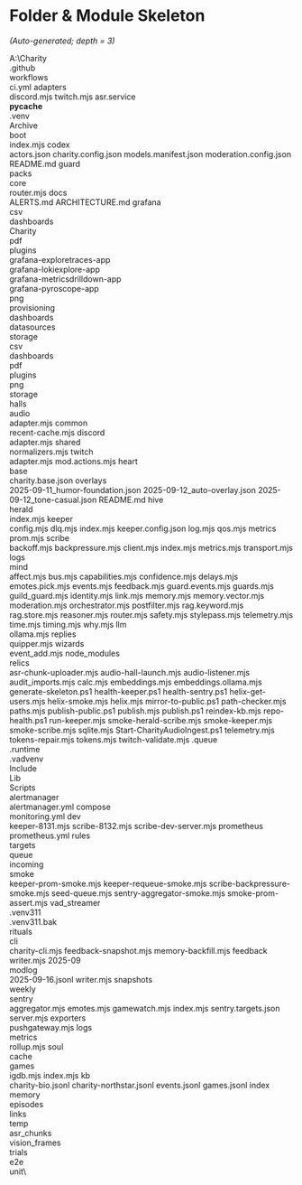 # Folder & Module Skeleton

_(Auto-generated; depth = 3)_

A:\Charity\
.github\
  workflows\
    ci.yml
adapters\
  discord.mjs
  twitch.mjs
  asr.service\
    __pycache__\
    .venv\
Archive\
boot\
  index.mjs
codex\
  actors.json
  charity.config.json
  models.manifest.json
  moderation.config.json
  README.md
  guard\
    packs\
core\
  router.mjs
docs\
  ALERTS.md
  ARCHITECTURE.md
grafana\
  csv\
  dashboards\
    Charity\
  pdf\
  plugins\
    grafana-exploretraces-app\
    grafana-lokiexplore-app\
    grafana-metricsdrilldown-app\
    grafana-pyroscope-app\
  png\
  provisioning\
    dashboards\
    datasources\
  storage\
    csv\
    dashboards\
    pdf\
    plugins\
    png\
    storage\
halls\
  audio\
    adapter.mjs
  common\
    recent-cache.mjs
  discord\
    adapter.mjs
  shared\
    normalizers.mjs
  twitch\
    adapter.mjs
    mod.actions.mjs
heart\
  base\
    charity.base.json
  overlays\
    2025-09-11_humor-foundation.json
    2025-09-12_auto-overlay.json
    2025-09-12_tone-casual.json
    README.md
hive\
  herald\
    index.mjs
  keeper\
    config.mjs
    dlq.mjs
    index.mjs
    keeper.config.json
    log.mjs
    qos.mjs
  metrics\
    prom.mjs
  scribe\
    backoff.mjs
    backpressure.mjs
    client.mjs
    index.mjs
    metrics.mjs
    transport.mjs
logs\
mind\
  affect.mjs
  bus.mjs
  capabilities.mjs
  confidence.mjs
  delays.mjs
  emotes.pick.mjs
  events.mjs
  feedback.mjs
  guard.events.mjs
  guards.mjs
  guild_guard.mjs
  identity.mjs
  link.mjs
  memory.mjs
  memory.vector.mjs
  moderation.mjs
  orchestrator.mjs
  postfilter.mjs
  rag.keyword.mjs
  rag.store.mjs
  reasoner.mjs
  router.mjs
  safety.mjs
  stylepass.mjs
  telemetry.mjs
  time.mjs
  timing.mjs
  why.mjs
  llm\
    ollama.mjs
  replies\
    quipper.mjs
  wizards\
    event_add.mjs
node_modules\
relics\
  asr-chunk-uploader.mjs
  audio-hall-launch.mjs
  audio-listener.mjs
  audit_imports.mjs
  calc.mjs
  embeddings.mjs
  embeddings.ollama.mjs
  generate-skeleton.ps1
  health-keeper.ps1
  health-sentry.ps1
  helix-get-users.mjs
  helix-smoke.mjs
  helix.mjs
  mirror-to-public.ps1
  path-checker.mjs
  paths.mjs
  publish-public.ps1
  publish.mjs
  publish.ps1
  reindex-kb.mjs
  repo-health.ps1
  run-keeper.mjs
  smoke-herald-scribe.mjs
  smoke-keeper.mjs
  smoke-scribe.mjs
  sqlite.mjs
  Start-CharityAudioIngest.ps1
  telemetry.mjs
  tokens-repair.mjs
  tokens.mjs
  twitch-validate.mjs
  .queue\
  .runtime\
  .vadvenv\
    Include\
    Lib\
    Scripts\
  alertmanager\
    alertmanager.yml
  compose\
    monitoring.yml
  dev\
    keeper-8131.mjs
    scribe-8132.mjs
    scribe-dev-server.mjs
  prometheus\
    prometheus.yml
    rules\
    targets\
  queue\
    incoming\
  smoke\
    keeper-prom-smoke.mjs
    keeper-requeue-smoke.mjs
    scribe-backpressure-smoke.mjs
    seed-queue.mjs
    sentry-aggregator-smoke.mjs
    smoke-prom-assert.mjs
  vad_streamer\
    .venv311\
    .venv311.bak\
rituals\
  cli\
    charity-cli.mjs
    feedback-snapshot.mjs
    memory-backfill.mjs
  feedback\
    writer.mjs
    2025-09\
  modlog\
    2025-09-16.jsonl
    writer.mjs
  snapshots\
    weekly\
sentry\
  aggregator.mjs
  emotes.mjs
  gamewatch.mjs
  index.mjs
  sentry.targets.json
  server.mjs
  exporters\
    pushgateway.mjs
  logs\
  metrics\
    rollup.mjs
soul\
  cache\
  games\
    igdb.mjs
    index.mjs
  kb\
    charity-bio.jsonl
    charity-northstar.jsonl
    events.jsonl
    games.jsonl
    index\
  memory\
    episodes\
    links\
temp\
  asr_chunks\
  vision_frames\
trials\
  e2e\
  unit\
